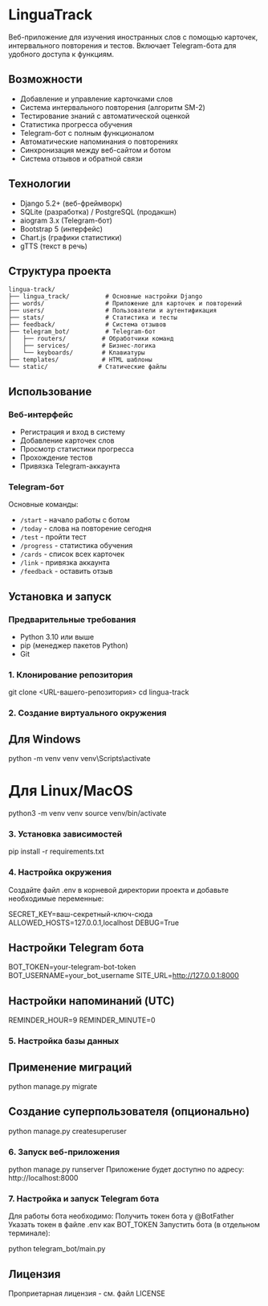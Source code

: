 # LinguaTrack

Веб-приложение для изучения иностранных слов с помощью карточек, интервального повторения и тестов. Включает Telegram-бота для удобного доступа к функциям.

## Возможности

- Добавление и управление карточками слов
- Система интервального повторения (алгоритм SM-2)
- Тестирование знаний с автоматической оценкой
- Статистика прогресса обучения
- Telegram-бот с полным функционалом
- Автоматические напоминания о повторениях
- Синхронизация между веб-сайтом и ботом
- Система отзывов и обратной связи

## Технологии

- Django 5.2+ (веб-фреймворк)
- SQLite (разработка) / PostgreSQL (продакшн)
- aiogram 3.x (Telegram-бот)
- Bootstrap 5 (интерфейс)
- Chart.js (графики статистики)
- gTTS (текст в речь)



## Структура проекта

```
lingua-track/
├── lingua_track/          # Основные настройки Django
├── words/                 # Приложение для карточек и повторений
├── users/                 # Пользователи и аутентификация
├── stats/                 # Статистика и тесты
├── feedback/              # Система отзывов
├── telegram_bot/          # Telegram-бот
│   ├── routers/          # Обработчики команд
│   ├── services/         # Бизнес-логика
│   └── keyboards/        # Клавиатуры
├── templates/            # HTML шаблоны
└── static/              # Статические файлы
```

## Использование

### Веб-интерфейс

- Регистрация и вход в систему
- Добавление карточек слов
- Просмотр статистики прогресса
- Прохождение тестов
- Привязка Telegram-аккаунта

### Telegram-бот

Основные команды:
- `/start` - начало работы с ботом
- `/today` - слова на повторение сегодня
- `/test` - пройти тест
- `/progress` - статистика обучения
- `/cards` - список всех карточек
- `/link` - привязка аккаунта
- `/feedback` - оставить отзыв


## Установка и запуск

### Предварительные требования
- Python 3.10 или выше
- pip (менеджер пакетов Python)
- Git

### 1. Клонирование репозитория

git clone <URL-вашего-репозитория>
cd lingua-track

### 2. Создание виртуального окружения

## Для Windows
python -m venv venv
venv\Scripts\activate

# Для Linux/MacOS
python3 -m venv venv
source venv/bin/activate

### 3. Установка зависимостей

pip install -r requirements.txt

### 4. Настройка окружения
Создайте файл .env в корневой директории проекта и добавьте необходимые переменные:

SECRET_KEY=ваш-секретный-ключ-сюда
ALLOWED_HOSTS=127.0.0.1,localhost
DEBUG=True

## Настройки Telegram бота
BOT_TOKEN=your-telegram-bot-token
BOT_USERNAME=your_bot_username
SITE_URL=http://127.0.0.1:8000

## Настройки напоминаний (UTC)
REMINDER_HOUR=9
REMINDER_MINUTE=0

### 5. Настройка базы данных

## Применение миграций
python manage.py migrate

## Создание суперпользователя (опционально)
python manage.py createsuperuser

### 6. Запуск веб-приложения
python manage.py runserver
Приложение будет доступно по адресу: http://localhost:8000

### 7. Настройка и запуск Telegram бота
Для работы бота необходимо:
Получить токен бота у @BotFather
Указать токен в файле .env как BOT_TOKEN
Запустить бота (в отдельном терминале):

python telegram_bot/main.py

## Лицензия
Проприетарная лицензия - см. файл LICENSE 